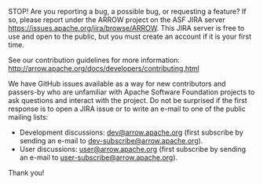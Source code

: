 STOP! Are you reporting a bug, a possible bug, or requesting a
feature? If so, please report under the ARROW project on the ASF JIRA
server https://issues.apache.org/jira/browse/ARROW. This JIRA server
is free to use and open to the public, but you must create an account
if it is your first time.

See our contribution guidelines for more information:
http://arrow.apache.org/docs/developers/contributing.html

We have GitHub issues available as a way for new contributors and
passers-by who are unfamiliar with Apache Software Foundation projects
to ask questions and interact with the project. Do not be surprised if
the first response is to open a JIRA issue or to write an e-mail to
one of the public mailing lists:

* Development discussions: dev@arrow.apache.org (first subscribe by
  sending an e-mail to dev-subscribe@arrow.apache.org).
* User discussions: user@arrow.apache.org (first subscribe by
  sending an e-mail to user-subscribe@arrow.apache.org).

Thank you!